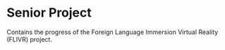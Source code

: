 # Senior Project
Contains the progress of the Foreign Language Immersion Virtual Reality (FLIVR) project.

